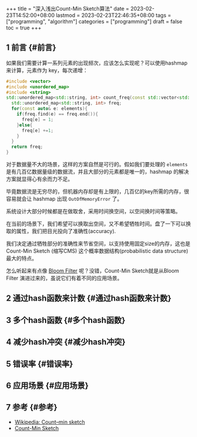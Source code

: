 +++
title = "深入浅出Count-Min Sketch算法"
date = 2023-02-23T14:52:00+08:00
lastmod = 2023-02-23T22:46:35+08:00
tags = ["programming", "algorithm"]
categories = ["programming"]
draft = false
toc = true
+++

## <span class="section-num">1</span> 前言 {#前言}

如果我们需要计算一系列元素的出现频次，应该怎么实现呢？可以使用hashmap来计算，元素作为 key，每次递增：

```c++
#include <vector>
#include <unordered_map>
#include <string>
std::unordered_map<std::string, int> count_freq(const std::vector<std::string>& elements){
  std::unordered_map<std::string, int> freq;
  for(const auto& e: elements){
    if(freq.find(e) == freq.end()){
      freq[e] = 1;
    }else{
      freq[e] +=1;
    }
  }
  return freq;
}
```

对于数据量不大的场景，这样的方案自然是可行的。假如我们要处理的 `elements` 是有几百亿数据量级的数据流，并且大部分的元素都是唯一的，hashmap 的解决方案就显得心有余而力不足。

毕竟数据流是无穷尽的，但机器内存却是有上限的，几百亿的key所需的内存，很容易就会让 hashmap 出现 `OutOfMemoryError` 了。

系统设计大部分时候都是在做取舍，采用时间换空间，以空间换时间等策略。

在当前的场景下，我们希望可以换取出空间，又不希望牺牲时间。盘了一下可以换取的属性，我们把目光投向了准确性(accuracy).

我们决定通过牺牲部分的准确性来节省空间，以支持使用固定size的内存，这也是Count-Min Sketch (缩写CMS) 这个概率数据结构(probabilistic data structure)最大的特点。

怎么听起来有点像 [Bloom Filter](https://en.wikipedia.org/wiki/Bloom_filter) 呢？没错，Count-Min Sketch就是从Bloom Filter 演进过来的，虽说它们有着不同的应用场景。


## <span class="section-num">2</span> 通过hash函数来计数 {#通过hash函数来计数}


## <span class="section-num">3</span> 多个hash函数 {#多个hash函数}


## <span class="section-num">4</span> 减少hash冲突 {#减少hash冲突}


## <span class="section-num">5</span> 错误率 {#错误率}


## <span class="section-num">6</span> 应用场景 {#应用场景}


## <span class="section-num">7</span> 参考 {#参考}

-   [Wikipedia: Count–min sketch](https://en.wikipedia.org/wiki/Count%E2%80%93min_sketch)
-   [Count-Min Sketch](https://florian.github.io/count-min-sketch/)
